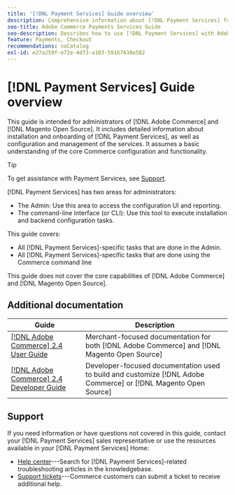 ```yaml
---
title: '[!DNL Payment Services] Guide overview'
description: Comprehensive information about [!DNL Payment Services] for [!DNL Adobe Commerce] and [!DNL Magento Open Source] administrators, including installation and onboarding
seo-title: Adobe Commerce Payments Services Guide
seo-description: Describes how to use [!DNL Payment Services] with Adobe Commerce or [!DNL Magento Open Source].
feature: Payments, Checkout
recommendations: noCatalog
exl-id: e27a259f-e72e-4d73-a103-59167638e582
---
```

# [!DNL Payment Services] Guide overview

This guide is intended for administrators of [!DNL Adobe Commerce] and [!DNL Magento Open Source]. It includes detailed information about installation and onboarding of [!DNL Payment Services], as well as configuration and management of the services. It assumes a basic understanding of the core Commerce configuration and functionality.

>[!TIP]
>
>To get assistance with Payment Services, see [Support](#support).

[!DNL Payment Services] has two areas for administrators:

* The Admin: Use this area to access the configuration UI and reporting.
* The command-line interface (or CLI): Use this tool to execute installation and backend configuration tasks.

This guide covers:

* All [!DNL Payment Services]-specific tasks that are done in the Admin.
* All [!DNL Payment Services]-specific tasks that are done using the Commerce command line

This guide does not cover the core capabilities of [!DNL Adobe Commerce] and [!DNL Magento Open Source].

## Additional documentation

| Guide | Description |
|------ | ----------- |
| [[!DNL Adobe Commerce] 2.4 User Guide](https://experienceleague.adobe.com/docs/commerce-admin/user-guides/home.html) | Merchant-focused documentation for both [!DNL Adobe Commerce] and [!DNL Magento Open Source] |
| [[!DNL Adobe Commerce] 2.4 Developer Guide](https://developer.adobe.com/commerce/docs) | Developer-focused documentation used to build and customize [!DNL Adobe Commerce] or [!DNL Magento Open Source] |

## Support

If you need information or have questions not covered in this guide, contact your [!DNL Payment Services] sales representative or use the resources available in your [!DNL Payment Services] Home:

* [Help center](https://experienceleague.adobe.com/docs/commerce-knowledge-base/kb/overview.html)---Search for [!DNL Payment Services]-related troubleshooting articles in the knowledgebase.
* [Support tickets](https://experienceleague.adobe.com/docs/commerce-knowledge-base/kb/help-center-guide/magento-help-center-user-guide.html#submit-ticket)---Commerce customers can submit a ticket to receive additional help.
